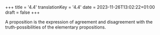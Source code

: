 +++
title = '4.4'
translationKey = '4.4'
date = 2023-11-26T13:02:22+01:00
draft = false
+++

A proposition is the expression of agreement and disagreement with the truth-possibilities of the elementary propositions.
